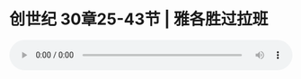 # 创世纪 30章25-43节 | 雅各胜过拉班 

<audio style="width: 100%;" preload="false" controls controlslist="nodownload"><source src="https://cdn.wechat.edu.pl/audio/mp3/2019/191006_002.mp3" type="audio/mpeg">Your browser does not support the audio element.</audio>